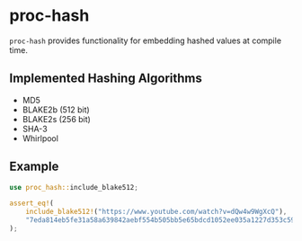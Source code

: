 # proc-hash

`proc-hash` provides functionality for embedding hashed values at compile time.

## Implemented Hashing Algorithms
- MD5
- BLAKE2b (512 bit)
- BLAKE2s (256 bit)
- SHA-3
- Whirlpool

## Example

```rust
use proc_hash::include_blake512;

assert_eq!(
    include_blake512!("https://www.youtube.com/watch?v=dQw4w9WgXcQ"),
    "7eda814eb5fe31a58a639842aebf554b505bb5e65bdcd1052ee035a1227d353c590580b49c453606e268b4a4f0c7862dff5fa748cd4b0e60c1bcd77c92dd7fd8"
);
```
